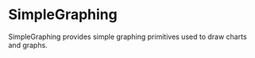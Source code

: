 # SimpleGraphing
SimpleGraphing provides simple graphing primitives used to draw charts and graphs.
